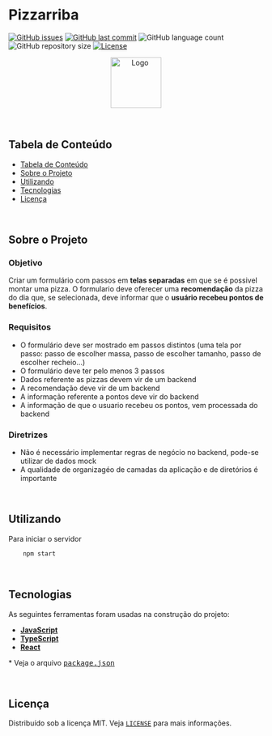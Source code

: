 # Pizzarriba

<!-- PROJECT SHIELDS -->

[![GitHub issues](https://img.shields.io/github/issues-raw/CarlosETB/pizzarriba.svg)](https://github.com/CarlosETB/pizzarriba/issues)
[![GitHub last commit](https://img.shields.io/github/last-commit/CarlosETB/pizzarriba.svg)](https://github.com/CarlosETB/pizzarriba/commits/master)
![GitHub language count](https://img.shields.io/github/languages/count/CarlosETB/pizzarriba?color=%2304D361)
![GitHub repository size](https://img.shields.io/github/repo-size/CarlosETB/pizzarriba)
[![License](https://img.shields.io/badge/license-MIT-brightgreen)](https://github.com/CarlosETB/pizzarriba/stargazers)

<!-- PROJECT LOGO -->

<p align="center">
    <img height="100px" src='https://fontmeme.com/permalink/201008/653b455589d67398bfed737d5aedf6bb.png' alt="Logo">
</p>

<br />

<!-- TABLE OF CONTENTS -->

## Tabela de Conteúdo

- [Tabela de Conteúdo](#tabela-de-conte%C3%BAdo)
- [Sobre o Projeto](#sobre-o-projeto)
- [Utilizando](#utilizando)
- [Tecnologias](#tecnologias)
- [Licença](#licen%C3%A7a)

<br />

<!-- ABOUT THE PROJECT -->

## Sobre o Projeto

### Objetivo

Criar um formulário com passos em **telas separadas** em que se é possivel montar uma pizza. O formulario deve oferecer uma **recomendação** da pizza do dia que, se selecionada,
deve informar que o **usuário recebeu pontos de benefícios**.

### Requisitos

- O formulário deve ser mostrado em passos distintos (uma tela por passo: passo de escolher massa, passo de escolher tamanho, passo de escolher recheio...)
- O formulário deve ter pelo menos 3 passos
- Dados referente as pizzas devem vir de um backend
- A recomendação deve vir de um backend
- A informação referente a pontos deve vir do backend
- A informação de que o usuario recebeu os pontos, vem processada do backend

### Diretrizes

- Não é necessário implementar regras de negócio no backend, pode-se utilizar de dados mock
- A qualidade de organizagéo de camadas da aplicação e de diretórios é importante

<br />

<!-- USING -->

## Utilizando

Para iniciar o servidor

```sh
    npm start
```

<br />

## Tecnologias

As seguintes ferramentas foram usadas na construção do projeto:

- **[JavaScript](https://www.javascript.com/)**
- **[TypeScript](https://www.typescriptlang.org/)**
- **[React](https://reactjs.org/)**

\* Veja o arquivo <kbd>[package.json](./package.json)</kbd>

<br />

<!-- LICENSE -->

## Licença

Distribuído sob a licença MIT. Veja [`LICENSE`](./LICENSE) para mais informações.
